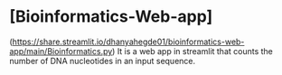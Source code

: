 # [Bioinformatics-Web-app]
(https://share.streamlit.io/dhanyahegde01/bioinformatics-web-app/main/Bioinformatics.py)
It is a web app in streamlit that counts the number of DNA nucleotides in an input sequence.
